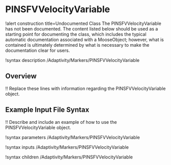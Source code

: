 # PINSFVVelocityVariable

!alert construction title=Undocumented Class
The PINSFVVelocityVariable has not been documented. The content listed below should be used as a starting point for
documenting the class, which includes the typical automatic documentation associated with a
MooseObject; however, what is contained is ultimately determined by what is necessary to make the
documentation clear for users.

!syntax description /Adaptivity/Markers/PINSFVVelocityVariable

## Overview

!! Replace these lines with information regarding the PINSFVVelocityVariable object.

## Example Input File Syntax

!! Describe and include an example of how to use the PINSFVVelocityVariable object.

!syntax parameters /Adaptivity/Markers/PINSFVVelocityVariable

!syntax inputs /Adaptivity/Markers/PINSFVVelocityVariable

!syntax children /Adaptivity/Markers/PINSFVVelocityVariable
